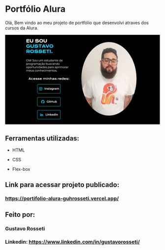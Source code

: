 # Portfólio Alura
Olá, Bem vindo ao meu projeto de portfólio que desenvolvi atraves dos cursos da Alura.

![image](https://github.com/Guhrosseti/portifolio-alura/blob/main/assets/portfolio-alura.png)

## Ferramentas utilizadas:

* HTML

* CSS

* Flex-box

## Link para acessar projeto publicado:

### https://portifolio-alura-guhrosseti.vercel.app/

## Feito por:

### Gustavo Rosseti

### Linkedin: https://www.linkedin.com/in/gustavorosseti/
